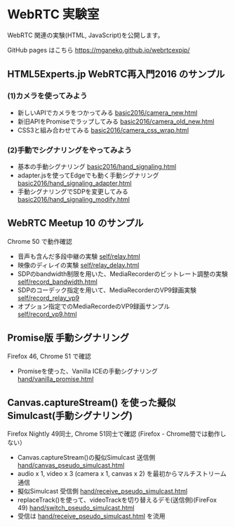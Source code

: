# WebRTC 実験室

WebRTC 関連の実験(HTML, JavaScript)を公開します。

GitHub pages はこちら https://mganeko.github.io/webrtcexpjp/

## HTML5Experts.jp WebRTC再入門2016 のサンプル
### (1)カメラを使ってみよう 
* 新しいAPIでカメラをつかってみる [basic2016/camera_new.html](/basic2016/camera_new.html)
* 新旧APIをPromiseでラップしてみる [basic2016/camera_old_new.html](/basic2016/camera_old_new.html)
* CSS3と組み合わせてみる [basic2016/camera_css_wrap.html](/basic2016/camera_css_wrap.html)

### (2)手動でシグナリングをやってみよう 
* 基本の手動シグナリング [basic2016/hand_signaling.html](/basic2016/hand_signaling.html)
* adapter.jsを使ってEdgeでも動く手動シグナリング [basic2016/hand_signaling_adapter.html](/basic2016/hand_signaling_adapter.html)
* 手動シグナリングでSDPを変更してみる [basic2016/hand_signaling_modify.html](/basic2016/hand_signaling_modify.html)


## WebRTC Meetup 10 のサンプル
Chrome 50 で動作確認
* 音声も含んだ多段中継の実験 [self/relay.html](/self/relay.html)
* 映像のディレイの実験 [self/relay_delay.html](/self/relay_delay.html)
* SDPのbandwidth制限を用いた、MediaRecorderのビットレート調整の実験 [self/record_bandwidth.html](/self/record_bandwidth.html)
* SDPのコーデック指定を用いて、MediaRecorderのVP9録画実験 [self/record_relay_vp9](/self/record_relay_vp9.html)
* オプション指定でのMediaRecordeのVP9録画サンプル [self/record_vp9.html](/self/record_vp9.html)

##  Promise版 手動シグナリング
Firefox 46, Chrome 51 で確認
* Promiseを使った、Vanilla ICEの手動シグナリング [hand/vanilla_promise.html](hand/vanilla_promise.html)

## Canvas.captureStream() を使った擬似Simulcast(手動シグナリング)
Firefox Nightly 49同士, Chrome 51同士で確認 (Firefox - Chrome間では動作しない）
* Canvas.captureStream()の擬似Simulcast 送信側 [hand/canvas_pseudo_simulcast.html](hand/canvas_pseudo_simulcast.html)
 * audio x 1, video x 3 (camera x 1, canvas x 2) を最初からマルチストリーム通信
* 擬似Simulcast 受信側 [hand/receive_pseudo_simulcast.html](hand/receive_pseudo_simulcast.html)
* replaceTrack()を使って、videoTrackを切り替えるデモ(送信側)(FireFox 49) [hand/switch_pseudo_simulcast.html](hand/switch_pseudo_simulcast.html)
 * 受信は [hand/receive_pseudo_simulcast.html](hand/receive_pseudo_simulcast.html) を流用
